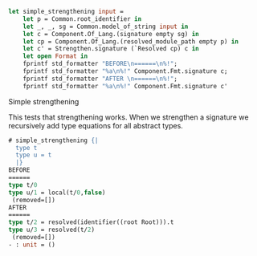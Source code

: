 ```ocaml
let simple_strengthening input =
    let p = Common.root_identifier in
    let _, _, sg = Common.model_of_string input in
    let c = Component.Of_Lang.(signature empty sg) in
    let cp = Component.Of_Lang.(resolved_module_path empty p) in
    let c' = Strengthen.signature (`Resolved cp) c in
    let open Format in
    fprintf std_formatter "BEFORE\n======\n%!";
    fprintf std_formatter "%a\n%!" Component.Fmt.signature c;
    fprintf std_formatter "AFTER \n======\n%!";
    fprintf std_formatter "%a\n%!" Component.Fmt.signature c'
```

Simple strengthening

This tests that strengthening works. When we strengthen a signature we recursively add
type equations for all abstract types.

```ocaml
# simple_strengthening {|
  type t
  type u = t
  |}
BEFORE
======
type t/0
type u/1 = local(t/0,false)
 (removed=[])
AFTER
======
type t/2 = resolved(identifier((root Root))).t
type u/3 = resolved(t/2)
 (removed=[])
- : unit = ()
```
